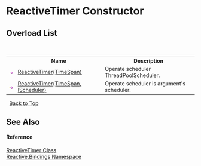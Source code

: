 # ReactiveTimer Constructor 
 


## Overload List
&nbsp;<table><tr><th></th><th>Name</th><th>Description</th></tr><tr><td>![Public method](media/pubmethod.gif "Public method")</td><td><a href="53aa9dfd-27c9-c348-7c23-bc38c010d6f7">ReactiveTimer(TimeSpan)</a></td><td>
Operate scheduler ThreadPoolScheduler.</td></tr><tr><td>![Public method](media/pubmethod.gif "Public method")</td><td><a href="69486ba3-b3b2-6f9e-4e51-611a1f934710">ReactiveTimer(TimeSpan, IScheduler)</a></td><td>
Operate scheduler is argument's scheduler.</td></tr></table>&nbsp;
<a href="#reactivetimer-constructor">Back to Top</a>

## See Also


#### Reference
<a href="b721b72c-738d-ae36-d329-7e88e86cd21b">ReactiveTimer Class</a><br /><a href="c3971206-685a-088e-bb60-d89f59135b99">Reactive.Bindings Namespace</a><br />